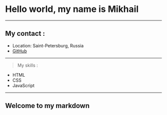 # Hello world, my name is Mikhail

---
## My contact :
-	Location: Saint-Petersburg, Russia	
- [GitHub](https://github.com/uselessdeveloperFr)

---

> My skills :

- HTML
- CSS
- JavaScript

---

## Welcome to my markdown
